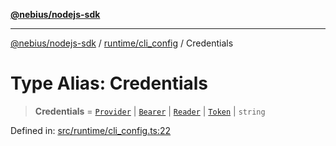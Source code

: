 [**@nebius/nodejs-sdk**](../../../README.md)

---

[@nebius/nodejs-sdk](../../../README.md) / [runtime/cli_config](../README.md) / Credentials

# Type Alias: Credentials

> **Credentials** = [`Provider`](../../authorization/provider/interfaces/Provider.md) \| [`Bearer`](../../token/classes/Bearer.md) \| [`Reader`](../../service_account/service_account/interfaces/Reader.md) \| [`Token`](../../token/classes/Token.md) \| `string`

Defined in: [src/runtime/cli_config.ts:22](https://github.com/nebius/nodejs-sdk/blob/2ec552fb564ad8fdbf78c4eb6e73ce9101501e8a/src/runtime/cli_config.ts#L22)
